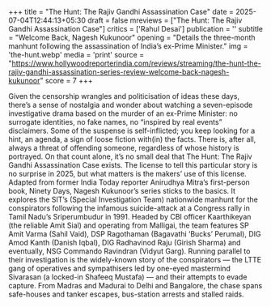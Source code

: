 +++
title = "The Hunt: The Rajiv Gandhi Assassination Case"
date = 2025-07-04T12:44:13+05:30
draft = false
mreviews = ["The Hunt: The Rajiv Gandhi Assassination Case"]
critics = ['Rahul Desai']
publication = ''
subtitle = "Welcome Back, Nagesh Kukunoor"
opening = "Details the three-month manhunt following the assassination of India’s ex-Prime Minister."
img = 'the-hunt.webp'
media = 'print'
source = "https://www.hollywoodreporterindia.com/reviews/streaming/the-hunt-the-rajiv-gandhi-assassination-series-review-welcome-back-nagesh-kukunoor"
score = 7
+++

Given the censorship wrangles and politicisation of ideas these days, there’s a sense of nostalgia and wonder about watching a seven-episode investigative drama based on the murder of an ex-Prime Minister: no surrogate identities, no fake names, no “inspired by real events” disclaimers. Some of the suspense is self-inflicted; you keep looking for a hint, an agenda, a sign of loose fiction with(in) the facts. There is, after all, always a threat of offending someone, regardless of whose history is portrayed. On that count alone, it’s no small deal that The Hunt: The Rajiv Gandhi Assassination Case exists. The license to tell this particular story is no surprise in 2025, but what matters is the makers’ use of this license. Adapted from former India Today reporter Anirudhya Mitra’s first-person book, Ninety Days, Nagesh Kukunoor’s series sticks to the basics. It explores the SIT’s (Special Investigation Team) nationwide manhunt for the conspirators following the infamous suicide-attack at a Congress rally in Tamil Nadu’s Sriperumbudur in 1991. Headed by CBI officer Kaarthikeyan (the reliable Amit Sial) and operating from Malligai, the team features SP Amit Varma (Sahil Vaid), DSP Ragothaman (Bagavathi ‘Bucks’ Perumal), DIG Amod Kanth (Danish Iqbal), DIG Radhavinod Raju (Girish Sharma) and eventually, NSG Commando Ravindran (Vidyut Garg). Running parallel to their investigation is the widely-known story of the conspirators — the LTTE gang of operatives and sympathisers led by one-eyed mastermind Sivarasan (a locked-in Shafeeq Mustafa) — and their attempts to evade capture. From Madras and Madurai to Delhi and Bangalore, the chase spans safe-houses and tanker escapes, bus-station arrests and stalled raids.
